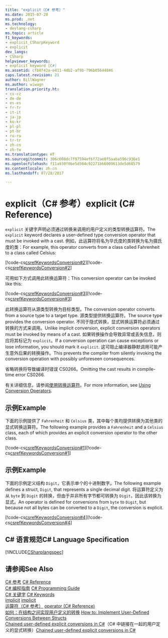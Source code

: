 ```yaml
---
title: "explicit（C# 参考）"
ms.date: 2015-07-20
ms.prod: .net
ms.technology:
- devlang-csharp
ms.topic: article
f1_keywords:
- explicit_CSharpKeyword
- explicit
dev_langs:
- CSharp
helpviewer_keywords:
- explicit keyword [C#]
ms.assetid: cfb8f42a-e411-4db2-af9b-796b05644846
caps.latest.revision: 21
author: BillWagner
ms.author: wiwagn
translation.priority.ht:
- cs-cz
- de-de
- es-es
- fr-fr
- it-it
- ja-jp
- ko-kr
- pl-pl
- pt-br
- ru-ru
- tr-tr
- zh-cn
- zh-tw
ms.translationtype: HT
ms.sourcegitcommit: 306c608dc7f97594ef6f72ae0f5aaba596c936e1
ms.openlocfilehash: f11a930f0be5d504c92271b66009613de5d68579
ms.contentlocale: zh-cn
ms.lasthandoff: 07/28/2017

---
```

# <a name="explicit-c-reference"></a><span data-ttu-id="fda9c-102">explicit（C# 参考）</span><span class="sxs-lookup"><span data-stu-id="fda9c-102">explicit (C# Reference)</span></span>
<span data-ttu-id="fda9c-103">`explicit` 关键字声明必须通过转换来调用的用户定义的类型转换运算符。</span><span class="sxs-lookup"><span data-stu-id="fda9c-103">The `explicit` keyword declares a user-defined type conversion operator that must be invoked with a cast.</span></span> <span data-ttu-id="fda9c-104">例如，此运算符将名为华氏度的类转换为名为摄氏度的类：</span><span class="sxs-lookup"><span data-stu-id="fda9c-104">For example, this operator converts from a class called Fahrenheit to a class called Celsius:</span></span>  
  
 <span data-ttu-id="fda9c-105">[!code-cs[csrefKeywordsConversion#2](../../../csharp/language-reference/keywords/codesnippet/CSharp/explicit_1.cs)]</span><span class="sxs-lookup"><span data-stu-id="fda9c-105">[!code-cs[csrefKeywordsConversion#2](../../../csharp/language-reference/keywords/codesnippet/CSharp/explicit_1.cs)]</span></span>  
  
 <span data-ttu-id="fda9c-106">可用如下方式调用此转换运算符：</span><span class="sxs-lookup"><span data-stu-id="fda9c-106">This conversion operator can be invoked like this:</span></span>  
  
 <span data-ttu-id="fda9c-107">[!code-cs[csrefKeywordsConversion#3](../../../csharp/language-reference/keywords/codesnippet/CSharp/explicit_2.cs)]</span><span class="sxs-lookup"><span data-stu-id="fda9c-107">[!code-cs[csrefKeywordsConversion#3](../../../csharp/language-reference/keywords/codesnippet/CSharp/explicit_2.cs)]</span></span>  
  
 <span data-ttu-id="fda9c-108">此转换运算符从源类型转换为目标类型。</span><span class="sxs-lookup"><span data-stu-id="fda9c-108">The conversion operator converts from a source type to a target type.</span></span> <span data-ttu-id="fda9c-109">源类型提供转换运算符。</span><span class="sxs-lookup"><span data-stu-id="fda9c-109">The source type provides the conversion operator.</span></span> <span data-ttu-id="fda9c-110">不同于隐式转换，显式转换运算符必须通过转换的方式来调用。</span><span class="sxs-lookup"><span data-stu-id="fda9c-110">Unlike implicit conversion, explicit conversion operators must be invoked by means of a cast.</span></span> <span data-ttu-id="fda9c-111">如果转换操作会导致异常或丢失信息，则应将其标记为 `explicit`。</span><span class="sxs-lookup"><span data-stu-id="fda9c-111">If a conversion operation can cause exceptions or lose information, you should mark it `explicit`.</span></span> <span data-ttu-id="fda9c-112">这可阻止编译器静默调用可能产生意外后果的转换操作。</span><span class="sxs-lookup"><span data-stu-id="fda9c-112">This prevents the compiler from silently invoking the conversion operation with possibly unforeseen consequences.</span></span>  
  
 <span data-ttu-id="fda9c-113">省略转换将导致编译时错误 CS0266。</span><span class="sxs-lookup"><span data-stu-id="fda9c-113">Omitting the cast results in compile-time error CS0266.</span></span>  
  
 <span data-ttu-id="fda9c-114">有关详细信息，请参阅[使用转换运算符](../../../csharp/programming-guide/statements-expressions-operators/using-conversion-operators.md)。</span><span class="sxs-lookup"><span data-stu-id="fda9c-114">For more information, see [Using Conversion Operators](../../../csharp/programming-guide/statements-expressions-operators/using-conversion-operators.md).</span></span>  
  
## <a name="example"></a><span data-ttu-id="fda9c-115">示例</span><span class="sxs-lookup"><span data-stu-id="fda9c-115">Example</span></span>  
 <span data-ttu-id="fda9c-116">下面的示例提供了 `Fahrenheit` 和 `Celsius` 类，其中每个类均提供转换为其他类的显式转换运算符。</span><span class="sxs-lookup"><span data-stu-id="fda9c-116">The following example provides a `Fahrenheit` and a `Celsius` class, each of which provides an explicit conversion operator to the other class.</span></span>  
  
 <span data-ttu-id="fda9c-117">[!code-cs[csrefKeywordsConversion#1](../../../csharp/language-reference/keywords/codesnippet/CSharp/explicit_3.cs)]</span><span class="sxs-lookup"><span data-stu-id="fda9c-117">[!code-cs[csrefKeywordsConversion#1](../../../csharp/language-reference/keywords/codesnippet/CSharp/explicit_3.cs)]</span></span>  
  
## <a name="example"></a><span data-ttu-id="fda9c-118">示例</span><span class="sxs-lookup"><span data-stu-id="fda9c-118">Example</span></span>  
 <span data-ttu-id="fda9c-119">下面的示例定义结构 `Digit`，它表示单个的十进制数字。</span><span class="sxs-lookup"><span data-stu-id="fda9c-119">The following example defines a struct, `Digit`, that represents a single decimal digit.</span></span> <span data-ttu-id="fda9c-120">将运算符定义为从 `byte` 到 `Digit` 的转换，但由于并非所有字节都可转换为 `Digit`，因此该转换为显式。</span><span class="sxs-lookup"><span data-stu-id="fda9c-120">An operator is defined for conversions from `byte` to `Digit`, but because not all bytes can be converted to a `Digit`, the conversion is explicit.</span></span>  
  
 <span data-ttu-id="fda9c-121">[!code-cs[csrefKeywordsConversion#4](../../../csharp/language-reference/keywords/codesnippet/CSharp/explicit_4.cs)]</span><span class="sxs-lookup"><span data-stu-id="fda9c-121">[!code-cs[csrefKeywordsConversion#4](../../../csharp/language-reference/keywords/codesnippet/CSharp/explicit_4.cs)]</span></span>  
  
## <a name="c-language-specification"></a><span data-ttu-id="fda9c-122">C# 语言规范</span><span class="sxs-lookup"><span data-stu-id="fda9c-122">C# Language Specification</span></span>  
 [!INCLUDE[CSharplangspec](~/includes/csharplangspec-md.md)]  
  
## <a name="see-also"></a><span data-ttu-id="fda9c-123">请参阅</span><span class="sxs-lookup"><span data-stu-id="fda9c-123">See Also</span></span>  
 <span data-ttu-id="fda9c-124">[C# 参考](../../../csharp/language-reference/index.md) </span><span class="sxs-lookup"><span data-stu-id="fda9c-124">[C# Reference](../../../csharp/language-reference/index.md) </span></span>  
 <span data-ttu-id="fda9c-125">[C# 编程指南](../../../csharp/programming-guide/index.md) </span><span class="sxs-lookup"><span data-stu-id="fda9c-125">[C# Programming Guide](../../../csharp/programming-guide/index.md) </span></span>  
 <span data-ttu-id="fda9c-126">[C# 关键字](../../../csharp/language-reference/keywords/index.md) </span><span class="sxs-lookup"><span data-stu-id="fda9c-126">[C# Keywords](../../../csharp/language-reference/keywords/index.md) </span></span>  
 <span data-ttu-id="fda9c-127">[implicit](../../../csharp/language-reference/keywords/implicit.md) </span><span class="sxs-lookup"><span data-stu-id="fda9c-127">[implicit](../../../csharp/language-reference/keywords/implicit.md) </span></span>  
 <span data-ttu-id="fda9c-128">[运算符（C# 参考）](../../../csharp/language-reference/keywords/operator.md) </span><span class="sxs-lookup"><span data-stu-id="fda9c-128">[operator (C# Reference)](../../../csharp/language-reference/keywords/operator.md) </span></span>  
 <span data-ttu-id="fda9c-129">[如何：在结构之间实现用户定义的转换](../../../csharp/programming-guide/statements-expressions-operators/how-to-implement-user-defined-conversions-between-structs.md) </span><span class="sxs-lookup"><span data-stu-id="fda9c-129">[How to: Implement User-Defined Conversions Between Structs](../../../csharp/programming-guide/statements-expressions-operators/how-to-implement-user-defined-conversions-between-structs.md) </span></span>  
 <span data-ttu-id="fda9c-130">[Chained user-defined explicit conversions in C#](http://go.microsoft.com/fwlink/?LinkId=112384)（C# 中链接在一起的用户定义的显式转换）</span><span class="sxs-lookup"><span data-stu-id="fda9c-130">[Chained user-defined explicit conversions in C#](http://go.microsoft.com/fwlink/?LinkId=112384)</span></span>

